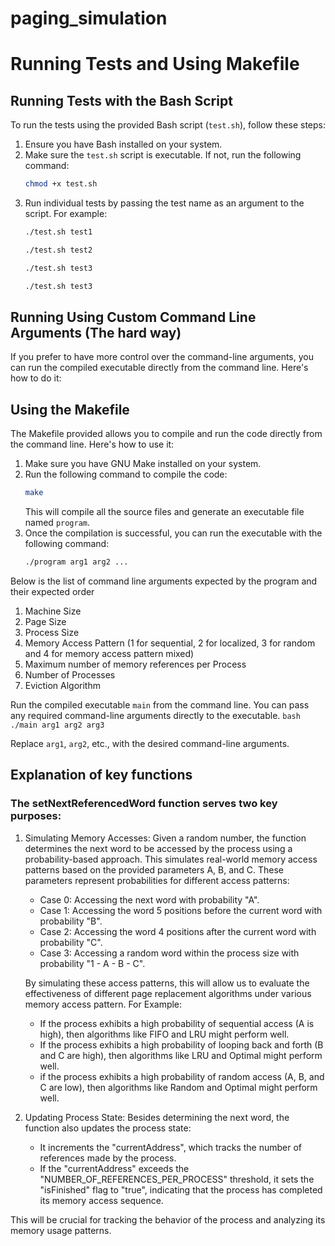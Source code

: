 # paging_simulation


# Running Tests and Using Makefile

## Running Tests with the Bash Script

To run the tests using the provided Bash script (`test.sh`), follow these steps:

1. Ensure you have Bash installed on your system.
2. Make sure the `test.sh` script is executable. If not, run the following command:
    ```bash
    chmod +x test.sh
    ```
3. Run individual tests by passing the test name as an argument to the script. For example:
    ```bash
    ./test.sh test1
    ```
    ```bash
    ./test.sh test2
    ```
    ```bash
    ./test.sh test3
    ```
    ```bash
    ./test.sh test3
    ```
## Running Using Custom Command Line Arguments (The hard way)

If you prefer to have more control over the command-line arguments, you can run the compiled executable directly from the command line. Here's how to do it:

## Using the Makefile
The Makefile provided allows you to compile and run the code directly from the command line. Here's how to use it:

1. Make sure you have GNU Make installed on your system.
2. Run the following command to compile the code:
    ```bash
    make
    ```
    This will compile all the source files and generate an executable file named `program`.
3. Once the compilation is successful, you can run the executable with the following command:
    ```bash
    ./program arg1 arg2 ...
    ```

Below is the list of command line arguments expected by the program and their expected order

1. Machine Size
2. Page Size
3. Process Size
4. Memory Access Pattern (1 for sequential, 2 for localized, 3 for random and 4 for memory access pattern mixed)
5. Maximum number of memory references per Process
6. Number of Processes
7. Eviction Algorithm



Run the compiled executable `main` from the command line. You can pass any required command-line arguments directly to the executable.
    ```bash
    ./main arg1 arg2 arg3
    ```

Replace `arg1`, `arg2`, etc., with the desired command-line arguments.


## Explanation of key functions
### The setNextReferencedWord function serves two key purposes:

1. Simulating Memory Accesses: Given a random number, the function determines the next word to be accessed by the process using a probability-based approach.
   This simulates real-world memory access patterns based on the provided parameters A, B, and C. These parameters represent probabilities for different access patterns:

    - Case 0: Accessing the next word with probability "A".
    - Case 1: Accessing the word 5 positions before the current word with probability "B".
    - Case 2: Accessing the word 4 positions after the current word with probability "C".
    - Case 3: Accessing a random word within the process size with probability "1 - A - B - C".

    By simulating these access patterns, this will allow us to evaluate the effectiveness of different page replacement algorithms under various memory access pattern.
    For Example: 
    - If the process exhibits a high probability of sequential access (A is high), then algorithms like FIFO and LRU might perform well.
    - If the process exhibits a high probability of looping back and forth (B and C are high), then algorithms like LRU and Optimal might perform well.
    - if the process exhibits a high probability of random access (A, B, and C are low), then algorithms like Random and Optimal might perform well.

2. Updating Process State: Besides determining the next word, the function also updates the process state:

    - It increments the "currentAddress", which tracks the number of references made by the process.
    - If the "currentAddress" exceeds the "NUMBER_OF_REFERENCES_PER_PROCESS" threshold, it sets the "isFinished" flag to "true", indicating that the process has completed its memory access sequence.

This will be crucial for tracking the behavior of the process and analyzing its memory usage patterns.